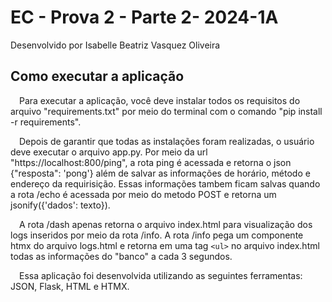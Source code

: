 # EC - Prova 2 - Parte 2- 2024-1A
Desenvolvido por Isabelle Beatriz Vasquez Oliveira

## Como executar a aplicação

&emsp;Para executar a aplicação, você deve instalar todos os requisitos do arquivo "requirements.txt" por meio do terminal com o comando "pip install -r requirements".

&emsp;Depois de garantir que todas as instalações foram realizadas, o usuário deve executar o arquivo app.py. Por meio da url "https://localhost:800/ping", a rota ping é acessada e retorna o json {"resposta": 'pong'} além de salvar as informações de horário, método e endereço da requirisição. Essas informações tambem ficam salvas quando a rota /echo é acessada por meio do metodo POST e retorna um jsonify({'dados': texto}). 

&emsp;A rota /dash apenas retorna o arquivo index.html para visualização dos logs inseridos por meio da rota /info. A rota /info pega um componente htmx do arquivo logs.html e retorna em uma tag `<ul>` no arquivo index.html todas as informações do "banco" a cada 3 segundos.

&emsp;Essa aplicação foi desenvolvida utilizando as seguintes ferramentas: JSON, Flask, HTML e HTMX. 
